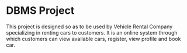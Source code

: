 # DBMS Project
 This project is designed so as to be used by Vehicle Rental Company specializing in renting cars to customers. It is an online system through which customers can view available cars, register, view profile and book car.
